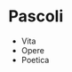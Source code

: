 # Pascoli
- Vita
- Opere 
- Poetica



<!--stackedit_data:
eyJoaXN0b3J5IjpbMTgxODEyNzg0MywtNjk1NDM0OTUyLDEzND
QxNzI1ODhdfQ==
-->